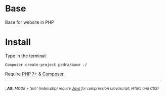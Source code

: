 # Base
Base for website in PHP


# Install
Type in the terminal:

```shell
Composer create-project pedra/base ./ 
```

Require [PHP 7+](http://www.php.net/) & [Composer](https://getcomposer.org/download/).

----
_<small>**Att:** _MODE = 'pro' (index.php) require [Java](https://www.java.com) for compression (Javascript, HTML and CSS)</sup>_
